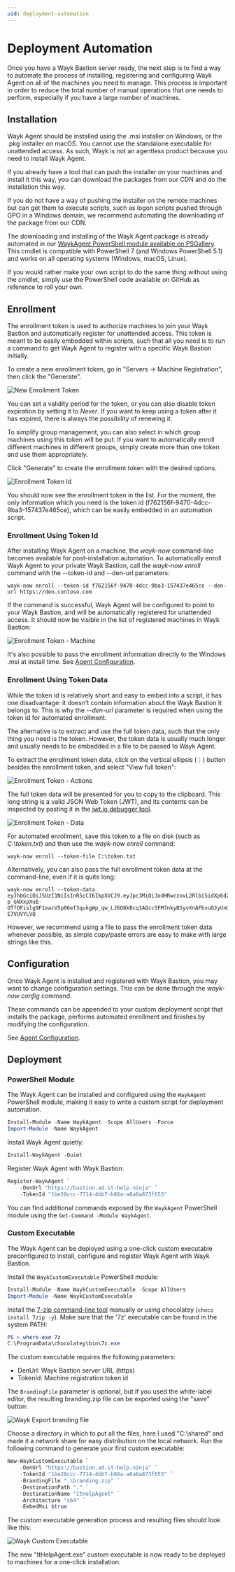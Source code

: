 ```yaml
---
uid: deployment-automation
---
```


# Deployment Automation

Once you have a Wayk Bastion server ready, the next step is to find a way to automate the process of installing, registering and configuring Wayk Agent on all of the machines you need to manage. This process is important in order to reduce the total number of manual operations that one needs to perform, especially if you have a large number of machines.

## Installation

Wayk Agent should be installed using the .msi installer on Windows, or the .pkg installer on macOS. You cannot use the standalone executable for unattended access. As such, Wayk is not an agentless product because you need to install Wayk Agent.

If you already have a tool that can push the installer on your machines and install it this way, you can download the packages from our CDN and do the installation this way.

If you do not have a way of pushing the installer on the remote machines but can get them to execute scripts, such as logon scripts pushed through GPO in a Windows domain, we recommend automating the downloading of the package from our CDN.

The downloading and installing of the Wayk Agent package is already automated in our [WaykAgent PowerShell module available on PSGallery](https://www.powershellgallery.com/packages/WaykAgent). This cmdlet is compatible with PowerShell 7 (and Windows PowerShell 5.1) and works on all operating systems (Windows, macOS, Linux).

If you would rather make your own script to do the same thing without using the cmdlet, simply use the PowerShell code available on GitHub as reference to roll your own.

## Enrollment

The enrollment token is used to authorize machines to join your Wayk Bastion and automatically register for unattended access. This token is meant to be easily embedded within scripts, such that all you need is to run a command to get Wayk Agent to register with a specific Wayk Bastion initially.

To create a new enrollment token, go in "Servers → Machine Registration", then click the "Generate".

![New Enrollment Token](../../images/den_enrollment_token_new.png)

You can set a validity period for the token, or you can also disable token expiration by setting it to *Never*. If you want to keep using a token after it has expired, there is always the possibility of renewing it.

To simplify group management, you can also select in which group machines using this token will be put. If you want to automatically enroll different machines in different groups, simply create more than one token and use them appropriately.

Click "Generate" to create the enrollment token with the desired options.

![Enrollment Token Id](../../images/den_enrollment_token_id.png)

You should now see the enrollment token in the list. For the moment, the only information which you need is the token id (f762156f-9470-4dcc-9ba3-157437e465ce), which can be easily embedded in an automation script.

### Enrollment Using Token Id

After installing Wayk Agent on a machine, the *wayk-now* command-line becomes available for post-installation automation. To automatically enroll Wayk Agent to your private Wayk Bastion, call the *wayk-now enroll* command with the --token-id and --den-url parameters:

    wayk-now enroll --token-id f762156f-9470-4dcc-9ba3-157437e465ce --den-url https://den.contoso.com

If the command is successful, Wayk Agent will be configured to point to your Wayk Bastion, and will be automatically registered for unattended access. It should now be visible in the list of registered machines in Wayk Bastion:

![Enrollment Token - Machine](../../images/den_enrollment_machine.png)

It's also possible to pass the enrollment information directly to the Windows .msi at install time. See [Agent Configuration](../agent/configuration.md).

### Enrollment Using Token Data

While the token id is relatively short and easy to embed into a script, it has one disadvantage: it doesn’t contain information about the Wayk Bastion it belongs to. This is why the *--den-url* parameter is required when using the token id for automated enrollment.

The alternative is to extract and use the full token data, such that the only thing you need is the token. However, the token data is usually much longer and usually needs to be embedded in a file to be passed to Wayk Agent.

To extract the enrollment token data, click on the vertical ellipsis (⋮) button besides the enrollment token, and select "View full token":

![Enrollment Token - Actions](../../images/den_enrollment_token_actions.png)

The full token data will be presented for you to copy to the clipboard. This long string is a valid JSON Web Token (JWT), and its contents can be inspected by pasting it in the [jwt.io debugger tool](https://jwt.io/).

![Enrollment Token - Data](../../images/den_enrollment_token_data.png)

For automated enrollment, save this token to a file on disk (such as *C:\\token.txt*) and then use the *wayk-now enroll* command:

    wayk-now enroll --token-file C:\token.txt

Alternatively, you can also pass the full enrollment token data at the command-line, even if it is quite long:

    wayk-now enroll --token-data eyJhbGciOiJSUzI1NiIsInR5cCI6IkpXVCJ9.eyJpc3MiOiJodHRwczovL2Rlbi5idXp6d29yZC5tYXJrZXRpbmciLCJqdGkiOiJmNzYyMTU2Zi05NDcwLTRkY2MtOWJhMy0xNTc0MzdlNDY1Y2UiLCJpYXQiOjE1OTcwODI3NjMsImV4cCI6MTU5OTY3NDc2M30.hWaKDCHXuCHd6dXNwkvdCVKSY3eZXN7qWKKPkeSFdT4NkhT8H-p_GNXxpXuE-OTfOFislg9F1eacV5p86ef3qukgWp_qw_LJ6O8kBcq1AQccSFM7nkyB5yvXnAFbvuOJyUnGxmGG0eO9b3ihA3RVZdQFaQrn7uDyQSAnPssq1M0tli9ywcXki__IzAFI7ZXDPZPKwEw_xedADNSNfL7Gb_pnFnTsyuSOLynq7T8TPdR0G5YSG6palnRjWKPlZeEfYhYq6qu_zDSDLDLgfLFxjSxVHUGd62cSC3r1ne5Viu7GZKZIQJR2T1ljWPBfttqYjrHZMTe6JiU3-E7VUVYLVQ

However, we recommend using a file to pass the enrollment token data whenever possible, as simple copy/paste errors are easy to make with large strings like this.

## Configuration

Once Wayk Agent is installed and registered with Wayk Bastion, you may want to change configuration settings. This can be done through the *wayk-now config* command.

These commands can be appended to your custom deployment script that installs the package, performs automated enrollment and finishes by modifying the configuration.

See [Agent Configuration](../agent/configuration.md).

## Deployment

### PowerShell Module

The Wayk Agent can be installed and configured using the `WaykAgent` PowerShell module, making it easy to write a custom script for deployment automation.

```powershell
Install-Module -Name WaykAgent -Scope AllUsers -Force
Import-Module -Name WaykAgent
```

Install Wayk Agent quietly:

```powershell
Install-WaykAgent -Quiet
```

Register Wayk Agent with Wayk Bastion:

```powershell
Register-WaykAgent `
    -DenUrl "https://bastion.ad.it-help.ninja" `
    -TokenId "1be20ccc-7714-4bb7-b88a-a8a6a873f653"
```

You can find additional commands exposed by the `WaykAgent` PowerShell module using the `Get-Command -Module WaykAgent`.

### Custom Executable

The Wayk Agent can be deployed using a one-click custom executable preconfigured to install, configure and register Wayk Agent with Wayk Bastion.

Install the `WaykCustomExecutable` PowerShell module:

```powershell
Install-Module -Name WaykCustomExecutable -Scope AllUsers
Import-Module -Name WaykCustomExecutable
```

Install the [7-zip command-line tool](https://www.7-zip.org/) manually or using chocolatey (`choco install 7zip -y`). Make sure that the '7z' executable can be found in the system PATH:

```powershell
PS > where.exe 7z
C:\ProgramData\chocolatey\bin\7z.exe
```

The custom executable requires the following parameters:

* DenUrl: Wayk Bastion server URL (https)
* TokenId: Machine registration token id

The `BrandingFile` parameter is optional, but if you used the white-label editor, the resulting branding.zip file can be exported using the "save" button:

![Wayk Export branding file](../../images/wayk_export_branding_file.png)

Choose a directory in which to put all the files, here I used "C:\shared" and made it a network share for easy distribution on the local network. Run the following command to generate your first custom executable:

```powershell
New-WaykCustomExecutable `
    -DenUrl "https://bastion.ad.it-help.ninja" `
    -TokenId "1be20ccc-7714-4bb7-b88a-a8a6a873f653" `
    -BrandingFile ".\branding.zip" `
    -DestinationPath "." `
    -DestinationName "ItHelpAgent" `
    -Architecture "x64" `
    -EmbedMsi $true
```

The custom executable generation process and resulting files should look like this:

![Wayk Custom Executable](../../images/wayk_custom_executable.png)

The new "ItHelpAgent.exe" custom executable is now ready to be deployed to machines for a one-click installation.
